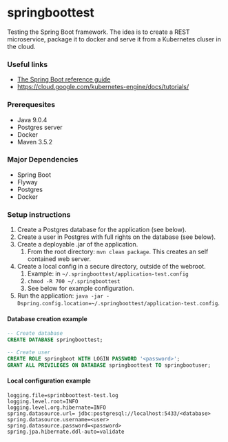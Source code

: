 # springboottest #

Testing the Spring Boot framework. The idea is to create a REST microservice, package it to docker and serve it from a Kubernetes cluser in the cloud.

### Useful links ###

* [The Spring Boot reference guide](https://docs.spring.io/spring-boot/docs/current/reference/htmlsingle/)
* https://cloud.google.com/kubernetes-engine/docs/tutorials/


### Prerequesites ###
* Java 9.0.4
* Postgres server
* Docker
* Maven 3.5.2

### Major Dependencies ###
* Spring Boot
* Flyway
* Postgres
* Docker


### Setup instructions ###
1. Create a Postgres database for the application (see below).
1. Create a user in Postgres with full rights on the database (see below). 
1. Create a deployable .jar of the application.
    1. From the root directory: `mvn clean package`. This creates an self contained web server.
1. Create a local config in a secure directory, outside of the webroot.
    1. Example: in `~/.springboottest/application-test.config`
    1. `chmod -R 700 ~/.springboottest`
    1. See below for example configuration. 
1. Run the application: `java -jar -Dspring.config.location=~/.springboottest/application-test.config`.


#### Database creation example ####
```sql
-- Create database
CREATE DATABASE springboottest;

-- Create user
CREATE ROLE springboot WITH LOGIN PASSWORD '<password>';
GRANT ALL PRIVILEGES ON DATABASE springboottest TO springbootuser;
```

#### Local configuration example ####
```
logging.file=sprinbboottest-test.log
logging.level.root=INFO
logging.level.org.hibernate=INFO
spring.datasource.url= jdbc:postgresql://localhost:5433/<database>
spring.datasource.username=<user>
spring.datasource.password=<password>
spring.jpa.hibernate.ddl-auto=validate
```
